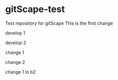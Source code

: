 # gitScape-test
Test repository for gitScape
This is the first change

develop 1

develop 2

change 1

change 2

change 1 in b2